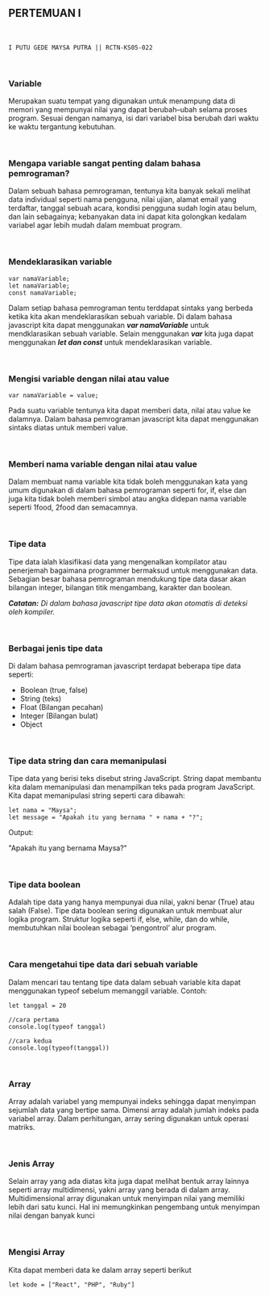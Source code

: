 ## **PERTEMUAN I**
<br>

    I PUTU GEDE MAYSA PUTRA || RCTN-KS05-022

<br>


### **Variable**

Merupakan suatu tempat yang digunakan untuk menampung data di memori yang mempunyai nilai yang dapat berubah–ubah selama proses program. Sesuai dengan namanya, isi dari variabel bisa berubah dari waktu ke waktu tergantung kebutuhan.

<br>

### **Mengapa variable sangat penting dalam bahasa pemrograman?**

Dalam sebuah bahasa pemrograman, tentunya kita banyak sekali melihat data individual seperti nama pengguna, nilai ujian, alamat email yang terdaftar, tanggal sebuah acara, kondisi pengguna sudah login atau belum, dan lain sebagainya; kebanyakan data ini dapat kita golongkan kedalam variabel agar lebih mudah dalam membuat program.

<br>

### **Mendeklarasikan variable**
    
    var namaVariable;
    let namaVariable;
    const namaVariable;

 Dalam setiap bahasa pemrograman tentu terddapat sintaks yang berbeda ketika kita akan mendeklarasikan sebuah variable. Di dalam bahasa javascript kita dapat menggunakan ***var namaVariable*** untuk mendklarasikan sebuah variable. Selain menggunakan ***var*** kita juga dapat menggunakan ***let dan const*** untuk mendeklarasikan variable. 

<br>

### **Mengisi variable dengan nilai atau value**

    var namaVariable = value;

Pada suatu variable tentunya kita dapat memberi data, nilai atau value ke dalamnya. Dalam bahasa pemrograman javascript kita dapat menggunakan sintaks diatas untuk memberi value.

<br>

### **Memberi nama variable dengan nilai atau value**

Dalam membuat nama variable kita tidak boleh menggunakan kata yang umum digunakan di dalam bahasa pemrograman seperti for, if, else dan juga kita tidak boleh memberi simbol atau angka didepan nama variable seperti 1food, 2food dan semacamnya.

<br>

### **Tipe data**

Tipe data ialah klasifikasi data yang mengenalkan kompilator atau penerjemah bagaimana programmer bermaksud untuk menggunakan data. Sebagian besar bahasa pemrograman mendukung tipe data dasar akan bilangan integer, bilangan titik mengambang, karakter dan boolean.

_**Catatan:** Di dalam bahasa javascript tipe data akan otomatis di deteksi oleh kompiler._

<br>

### **Berbagai jenis tipe data**

Di dalam bahasa pemrograman javascript terdapat beberapa tipe data seperti:

- Boolean (true, false)
- String (teks)
- Float (Bilangan pecahan)
- Integer (Bilangan bulat)
- Object

<br>

### **Tipe data string dan cara memanipulasi**

Tipe data yang berisi teks disebut string JavaScript. String dapat membantu kita dalam memanipulasi dan menampilkan teks pada program JavaScript. Kita dapat memanipulasi string seperti cara dibawah:

    let nama = "Maysa";
    let message = "Apakah itu yang bernama " + nama + "?";

Output:

"Apakah itu yang bernama Maysa?"

<br>

### **Tipe data boolean**

Adalah tipe data yang hanya mempunyai dua nilai, yakni benar (True) atau salah (False). Tipe data boolean sering digunakan untuk membuat alur logika program. Struktur logika seperti if, else, while, dan do while, membutuhkan nilai boolean sebagai ‘pengontrol’ alur program.

<br>

### **Cara mengetahui tipe data dari sebuah variable**

Dalam mencari tau tentang tipe data dalam sebuah variable kita dapat menggunakan typeof sebelum memanggil variable. Contoh:

    let tanggal = 20

    //cara pertama
    console.log(typeof tanggal)

    //cara kedua
    console.log(typeof(tanggal))

<br>

### **Array**

Array adalah variabel yang mempunyai indeks sehingga dapat menyimpan sejumlah data yang bertipe sama. Dimensi array adalah jumlah indeks pada variabel array. Dalam perhitungan, array sering digunakan untuk operasi matriks.

<br>

### **Jenis Array**

Selain array yang ada diatas kita juga dapat melihat bentuk array lainnya seperti array multidimensi, yakni array yang berada di dalam array. Multidimensional array digunakan untuk menyimpan nilai yang memiliki lebih dari satu kunci. Hal ini memungkinkan pengembang untuk menyimpan nilai dengan banyak kunci

<br>

### **Mengisi Array**

Kita dapat memberi data ke dalam array seperti berikut

    let kode = ["React", "PHP", "Ruby"]